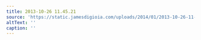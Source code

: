 ```yaml
---
title: 2013-10-26 11.45.21
source: 'https://static.jamesdigioia.com/uploads/2014/01/2013-10-26-11-45-21-scaled.jpg'
altText: ''
caption: ''
---
```


